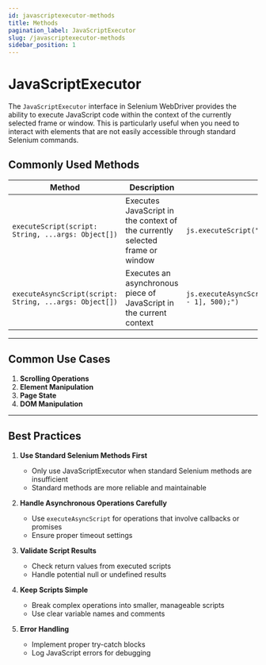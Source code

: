 ```yaml
---
id: javascriptexecutor-methods
title: Methods
pagination_label: JavaScriptExecutor
slug: /javascriptexecutor-methods
sidebar_position: 1
---
```


# JavaScriptExecutor

The `JavaScriptExecutor` interface in Selenium WebDriver provides the ability to execute JavaScript code within the context of the currently selected frame or window. This is particularly useful when you need to interact with elements that are not easily accessible through standard Selenium commands.

## Commonly Used Methods

| Method                                                  | Description                                                                  | Usage Example                                                                       |
| ------------------------------------------------------- | ---------------------------------------------------------------------------- | ----------------------------------------------------------------------------------- |
| `executeScript(script: String, ...args: Object[])`      | Executes JavaScript in the context of the currently selected frame or window | `js.executeScript("return document.title;")`                                        |
| `executeAsyncScript(script: String, ...args: Object[])` | Executes an asynchronous piece of JavaScript in the current context          | `js.executeAsyncScript("window.setTimeout(arguments[arguments.length - 1], 500);")` |

---

## Common Use Cases

1. **Scrolling Operations**
2. **Element Manipulation**
3. **Page State**
4. **DOM Manipulation**

---

## Best Practices

1. **Use Standard Selenium Methods First**

   - Only use JavaScriptExecutor when standard Selenium methods are insufficient
   - Standard methods are more reliable and maintainable

2. **Handle Asynchronous Operations Carefully**

   - Use `executeAsyncScript` for operations that involve callbacks or promises
   - Ensure proper timeout settings

3. **Validate Script Results**

   - Check return values from executed scripts
   - Handle potential null or undefined results

4. **Keep Scripts Simple**

   - Break complex operations into smaller, manageable scripts
   - Use clear variable names and comments

5. **Error Handling**
   - Implement proper try-catch blocks
   - Log JavaScript errors for debugging
